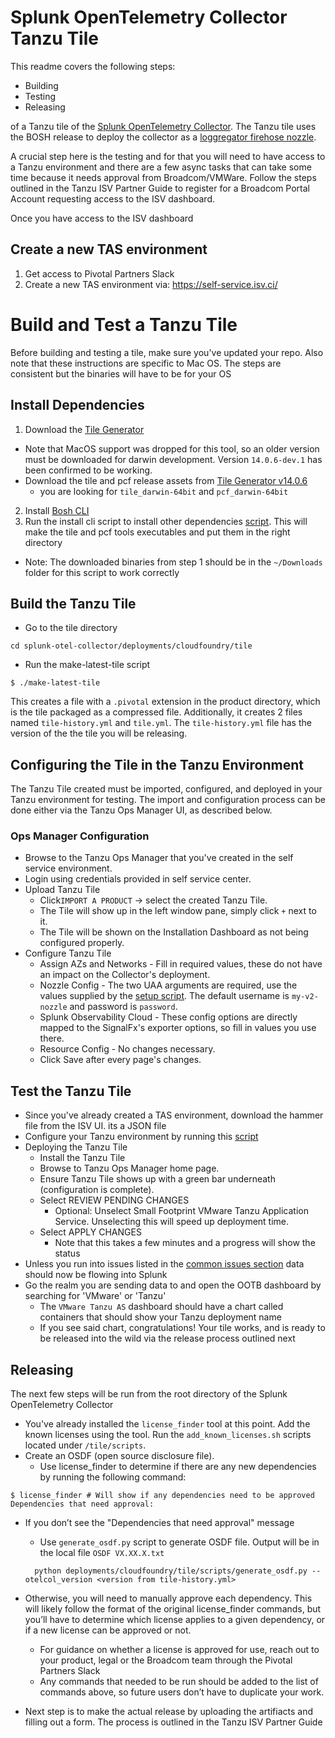 # Splunk OpenTelemetry Collector Tanzu Tile

This readme covers the following steps:

- Building 
- Testing
- Releasing

of a Tanzu tile of the [Splunk OpenTelemetry Collector](https://github.com/signalfx/splunk-otel-collector).
The Tanzu tile uses the BOSH release to deploy the collector as a [loggregator firehose nozzle](https://docs.vmware.com/en/VMware-Tanzu-Operations-Manager/3.0/tile-dev-guide/nozzle.html).

A crucial step here is the testing and for that you will need to have access to a Tanzu environment and there are a few async tasks that can take some time because it needs approval from Broadcom/VMWare. Follow the steps outlined in the Tanzu ISV Partner Guide to register for a Broadcom Portal Account requesting access to the ISV dashboard. 

Once you have access to the ISV dashboard 

## Create a new TAS environment
1. Get access to Pivotal Partners Slack
2. Create a new TAS environment via: https://self-service.isv.ci/

# Build and Test a Tanzu Tile

Before building and testing a tile, make sure you've updated your repo. Also note that these instructions are specific to Mac OS. The steps are consistent but the binaries will have to be for your OS

## Install Dependencies

1. Download the [Tile Generator](https://docs.vmware.com/en/VMware-Tanzu-Operations-Manager/3.0/tile-dev-guide/tile-generator.html)
  - Note that MacOS support was dropped for this tool, so an older version must be downloaded for darwin development. Version `14.0.6-dev.1` has been confirmed to be working.
  - Download the tile and pcf release assets from [Tile Generator v14.0.6](https://github.com/cf-platform-eng/tile-generator/releases/tag/v14.0.6-dev.1)
    -  you are looking for `tile_darwin-64bit` and `pcf_darwin-64bit`

2. Install [Bosh CLI](https://bosh.io/docs/cli-v2-install/) 
3. Run the install cli script to install other dependencies [script](https://github.com/signalfx/splunk-otel-collector/blob/main/deployments/cloudfoundry/tile/scripts/install_cli_depencies.sh). This will make the tile and pcf tools executables and put them in the right directory
  - Note: The downloaded binaries from step 1 should be in the `~/Downloads` folder for this script to work correctly

## Build the Tanzu Tile 

- Go to the tile directory

```
cd splunk-otel-collector/deployments/cloudfoundry/tile
```
- Run the make-latest-tile script
```
$ ./make-latest-tile
```
This creates a file with a `.pivotal` extension in the product directory, which is the tile packaged as a compressed file. Additionally, it creates 2 files named `tile-history.yml` and `tile.yml`. The `tile-history.yml` file has the version of the the tile you will be releasing.

## Configuring the Tile in the Tanzu Environment

The Tanzu Tile created must be imported, configured, and deployed in your Tanzu environment for testing. The import and configuration process can be done either via the Tanzu Ops Manager UI, as described below. 

### Ops Manager Configuration

- Browse to the Tanzu Ops Manager that you've created in the self service environment.
- Login using credentials provided in self service center.
- Upload Tanzu Tile
  - Click`IMPORT A PRODUCT` -> select the created Tanzu Tile.
  - The Tile will show up in the left window pane, simply click `+` next to it.
  - The Tile will be shown on the Installation Dashboard as not being configured properly.
- Configure Tanzu Tile
  - Assign AZs and Networks - Fill in required values, these do not have an impact on the Collector's deployment.
  - Nozzle Config - The two UAA arguments are required, use the values supplied by the [setup script]([./scripts/setup_tanzu.sh](https://github.com/signalfx/splunk-otel-collector/tree/main/deployments/cloudfoundry/tile/scripts#setup_tanzush)). The default username is `my-v2-nozzle` and password is `password`.
  - Splunk Observability Cloud - These config options are directly mapped to the SignalFx's exporter options, so fill in values you use there.
  - Resource Config - No changes necessary.
  - Click Save after every page's changes.


## Test the Tanzu Tile

- Since you've already created a TAS environment, download the hammer file from the ISV UI. its a JSON file 
- Configure your Tanzu environment by running this [script](https://github.com/signalfx/splunk-otel-collector/blob/main/deployments/cloudfoundry/tile/scripts/setup_tanzu.sh)
- Deploying the Tanzu Tile
  - Install the Tanzu Tile
  - Browse to Tanzu Ops Manager home page.
  - Ensure Tanzu Tile shows up with a green bar underneath (configuration is complete).
  - Select REVIEW PENDING CHANGES
    - Optional: Unselect Small Footprint VMware Tanzu Application Service. Unselecting this will speed up deployment time.
  - Select APPLY CHANGES
    - Note that this takes a few minutes and a progress will show the status
- Unless you run into issues listed in the [common issues section](https://github.com/signalfx/splunk-otel-collector/blob/main/deployments/cloudfoundry/tile/DEVELOPMENT.md#ops-manager-configuration) data should now be flowing into Splunk
- Go the realm you are sending data to and open the OOTB dashboard by searching for 'VMware' or 'Tanzu'
  - The `VMware Tanzu AS` dashboard should have a chart called containers that should show your Tanzu deployment name
  - If you see said chart, congratulations!  Your tile works, and is ready to be released into the wild via the release process outlined next 
    
## Releasing

The next few steps will be run from the root directory of the Splunk OpenTelemetry Collector

- You've already installed the `license_finder` tool at this point. Add the known licenses using the tool. Run the `add_known_licenses.sh` scripts located under `/tile/scripts`.
- Create an OSDF (open source disclosure file).
  - Use license_finder to determine if there are any new dependencies by running the following command:

```shell
$ license_finder # Will show if any dependencies need to be approved
Dependencies that need approval:
```

- If you don’t see the "Dependencies that need approval" message
  - Use `generate_osdf.py` script to generate OSDF file. Output will be in the local file `OSDF VX.XX.X.txt`
  ```
    python deployments/cloudfoundry/tile/scripts/generate_osdf.py --otelcol_version <version from tile-history.yml>
  ```
- Otherwise, you will need to manually approve each dependency. This will likely follow the format of the original license_finder commands, but you’ll have to determine which license applies to a given dependency, or if a new license can be approved or not.
  - For guidance on whether a license is approved for use, reach out to your product, legal or the Broadcom team through the Pivotal Partners Slack
  - Any commands that needed to be run should be added to the list of commands above, so future users don’t have to duplicate your work.

- Next step is to make the actual release by uploading the artifiacts and filling out a form. The process is outlined in the Tanzu ISV Partner Guide
